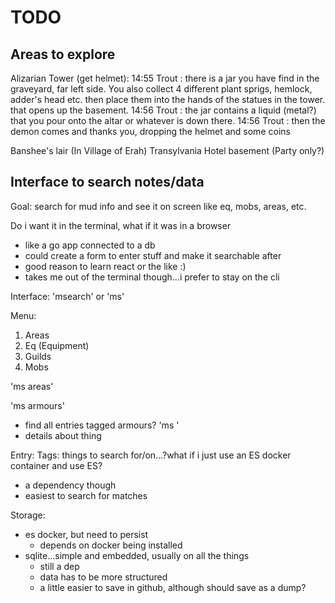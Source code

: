 # TODO

## Areas to explore

Alizarian Tower (get helmet):
  14:55 Trout : there is a jar you have find in the graveyard, far left
                side. You also collect 4 different plant sprigs, hemlock,
                adder's head etc. then place them into the hands of the
                statues in the tower. that opens up the basement.
  14:56 Trout : the jar contains a liquid (metal?) that you pour onto the
                altar or whatever is down there.
  14:56 Trout : then the demon comes and thanks you, dropping the helmet
                and some coins

Banshee's lair (In Village of Erah)
Transylvania Hotel basement (Party only?)

## Interface to search notes/data

Goal: search for mud info and see it on screen
like eq, mobs, areas, etc.

Do i want it in the terminal, what if it was in a browser
- like a go app connected to a db
- could create a form to enter stuff and make it searchable after
- good reason to learn react or the like :)
- takes me out of the terminal though...i prefer to stay on the cli

Interface:
'msearch' or 'ms'

Menu:
  1. Areas
  1. Eq (Equipment)
  1. Guilds
  1. Mobs

'ms areas'

'ms armours'
- find all entries tagged armours?
'ms <entry>'
- details about thing

Entry:
Tags: things to search for/on...?what if i just use an ES docker container and use ES?
- a dependency though
- easiest to search for matches

Storage:
- es docker, but need to persist
  - depends on docker being installed
- sqlite...simple and embedded, usually on all the things
  - still a dep
  - data has to be more structured
  - a little easier to save in github, although should save as a dump?
